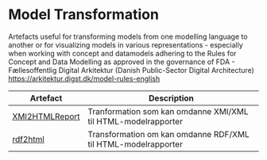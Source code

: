 # Model Transformation
Artefacts useful for transforming models from one modelling language to another or for visualizing models in various representations - especially when working with concept and datamodels adhering to the Rules for Concept and Data Modelling as approved in the governance of FDA - Fællesoffentlig Digital Arkitektur (Danish Public-Sector Digital Architecture) https://arkitektur.digst.dk/model-rules-english


Artefact | Description
------------ | -------------
[XMI2HTMLReport](https://github.com/digst/modeltransformation/tree/master/XMI2HTMLReport)  | Tranformation som kan omdanne XMI/XML til HTML-modelrapporter
[rdf2html](https://github.com/digst/modeltransformation/tree/master/rdf2html)  | Transformation om kan omdanne RDF/XML til HTML-modelrapporter
